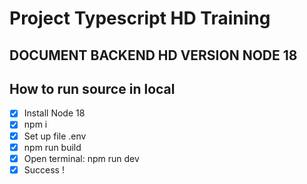 # Project Typescript HD Training

## DOCUMENT BACKEND HD VERSION NODE 18

## How to run source in local

- [x] Install Node 18
- [x] npm i
- [x] Set up file .env
- [x] npm run build
- [x] Open terminal: npm run dev
- [x] Success !